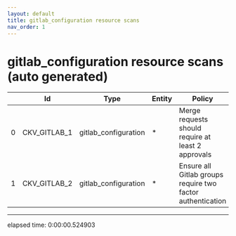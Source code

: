 ```yaml
---
layout: default
title: gitlab_configuration resource scans
nav_order: 1
---
```


# gitlab_configuration resource scans (auto generated)

|    | Id           | Type                 | Entity   | Policy                                                     | IaC                  |
|----|--------------|----------------------|----------|------------------------------------------------------------|----------------------|
|  0 | CKV_GITLAB_1 | gitlab_configuration | *        | Merge requests should require at least 2 approvals         | gitlab_configuration |
|  1 | CKV_GITLAB_2 | gitlab_configuration | *        | Ensure all Gitlab groups require two factor authentication | gitlab_configuration |


---


elapsed time: 0:00:00.524903
